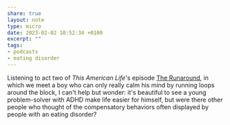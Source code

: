 ```yaml
---
share: true
layout: note
type: micro
date: 2023-02-02 10:52:34 +0100
excerpt: ""
tags:
- podcasts
- eating disorder
---
```

Listening to act two of _This American Life_'s episode [The Runaround](https://www.thisamericanlife.org/789/the-runaround/act-two-6), in which we meet a boy who can only really calm his mind by running loops around the block, I can't help but wonder: it's beautiful to see a young problem-solver with ADHD make life easier for himself, but were there other people who thought of the compensatory behaviors often displayed by people with an eating disorder?


